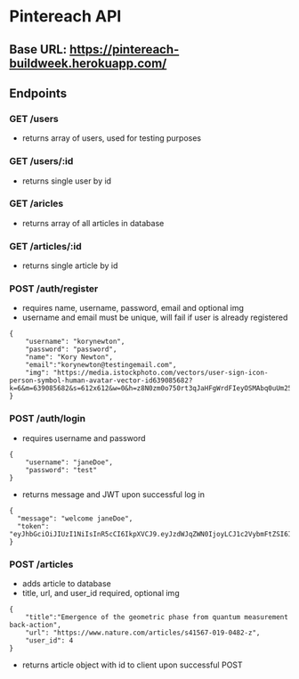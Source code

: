 # Pintereach API

## Base URL: https://pintereach-buildweek.herokuapp.com/

## Endpoints

### GET /users
* returns array of users, used for testing purposes

### GET /users/:id
* returns single user by id

### GET /aricles
* returns array of all articles in database

### GET /articles/:id
* returns single article by id

### POST /auth/register
* requires name, username, password, email and optional img
* username and email must be unique, will fail if user is already registered

```
{
	"username": "korynewton",
	"password": "password",
	"name": "Kory Newton",
	"email":"korynewton@testingemail.com",
	"img": "https://media.istockphoto.com/vectors/user-sign-icon-person-symbol-human-avatar-vector-id639085682?k=6&m=639085682&s=612x612&w=0&h=z8N0zm0o750rt3qJaHFgWrdFIeyOSMAbq0uUm25bTm4="
}
```

### POST /auth/login
* requires username and password
```
{
	"username": "janeDoe",
	"password": "test"
}
```

* returns message and JWT upon successful log in
```
{
  "message": "welcome janeDoe",
  "token": "eyJhbGciOiJIUzI1NiIsInR5cCI6IkpXVCJ9.eyJzdWJqZWN0IjoyLCJ1c2VybmFtZSI6ImphbmVEb2UiLCJyb2xlcyI6WyJVc2VyIl0sImlhdCI6MTU1NTM4MDQxMywiZXhwIjoxNTU1NDY2ODEzfQ.P6bGrwC_4uNu9aKK2_C2YWcs0EdChOJIGeQ6EIje5no"
}
```

### POST /articles
* adds article to database
* title, url, and user_id required, optional img
```
{
	"title":"Emergence of the geometric phase from quantum measurement back-action",
	"url": "https://www.nature.com/articles/s41567-019-0482-z",
	"user_id": 4
}
```
* returns article object with id to client upon successful POST

